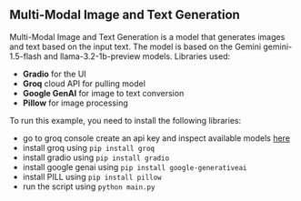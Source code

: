 ## Multi-Modal Image and Text Generation
Multi-Modal Image and Text Generation is a model that generates images and text based on the input text. The model is based on the Gemini gemini-1.5-flash  and llama-3.2-1b-preview models.
Libraries used:
- **Gradio** for the UI
- **Groq** cloud API for pulling model
- **Google GenAI** for image to text conversion
- **Pillow** for image processing

To run this example, you need to install the following libraries:
- go to groq console create an api key and inspect available models [here](https://console.groq.com/playground)
- install groq using ```pip install groq```
 - install gradio using ```pip install gradio```
 - install google genai  using ```pip install google-generativeai```
 - install PILL using ```pip install pillow```
 - run the script using ```python main.py```